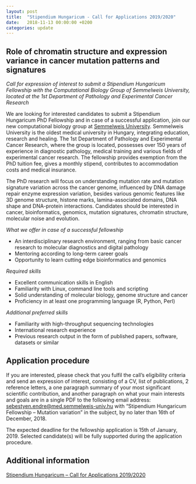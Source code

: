 ```yaml
---
layout: post
title:  "Stipendium Hungaricum - Call for Applications 2019/2020"
date:   2018-11-13 00:00:00 +0200
categories: update
---
```


## Role of chromatin structure and expression variance in cancer mutation patterns and signatures

*Call for expression of interest to submit a Stipendium Hungaricum Fellowship
with the Computational Biology Group of Semmelweis University, located at the
1st Department of Pathology and Experimental Cancer Research*

We are looking for interested candidates to submit a Stipendium Hungaricum PhD
Fellowship and in case of a successful application, join our new computational
biology group at [Semmelweis University](http://semmelweis.hu/). Semmelweis
University is the oldest medical university in Hungary, integrating education,
research and healing. The 1st Department of Pathology and Experimental Cancer
Research, where the group is located, possesses over 150 years of experience in
diagnostic pathology, medical training and various fields of experimental cancer
research. The fellowship provides exemption from the PhD tuition fee, gives a
monthly stipend, contributes to accommodation costs and medical insurance.

The PhD research will focus on understanding mutation rate and mutation
signature variation across the cancer genome, influenced by DNA damage repair
enzyme expression variation, besides various genomic features like 3D genome
structure, histone marks, lamina-associated domains, DNA shape and DNA-protein
interactions. Candidates should be interested in cancer, bioinformatics,
genomics, mutation signatures, chromatin structure, molecular noise and
evolution.

*What we offer in case of a successful fellowship*

* An interdisciplinary research environment, ranging from basic cancer research
  to molecular diagnostics and digital pathology
* Mentoring according to long-term career goals
* Opportunity to learn cutting edge bioinformatics and genomics

*Required skills*

* Excellent communication skills in English
* Familiarity with Linux, command line tools and scripting
* Solid understanding of molecular biology, genome structure and cancer
* Proficiency in at least one programming language (R, Python, Perl)

*Additional preferred skills*

* Familiarity with high-throughput sequencing technologies
* International research experience
* Previous research output in the form of published papers, software, datasets
  or similar

## Application procedure

If you are interested, please check that you fulfil the call’s eligibility
criteria and send an expression of interest, consisting of a CV, list of
publications, 2 reference letters, a one paragraph summary of your most
significant scientific contribution, and another paragraph on what your main
interests and goals are in a single PDF to the following email address:
[sebestyen.endre@med.semmelweis-univ.hu](mailto:sebestyen.endre@med.semmelweis-univ.hu)
with “Stipendium Hungaricum Fellowship – Mutation variation” in the subject, by
no later than 16th of December, 2018.

The expected deadline for the fellowship application is 15th of January, 2019.
Selected candidate(s) will be fully supported during the application procedure.

## Additional information

[Stipendium Hungaricum – Call for Applications 2019/2020](http://studyinhungary.hu/study-in-hungary/menu/stipendium-hungaricum-scholarship-programme/call-for-applications-2019-2020.html)
